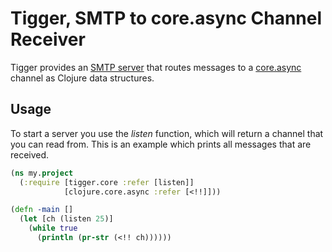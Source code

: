 
# Tigger, SMTP to core.async Channel Receiver

Tigger provides an [SMTP server](https://code.google.com/p/subethasmtp/) that
routes messages to a [core.async](https://github.com/clojure/core.async) channel
as Clojure data structures.

## Usage

To start a server you use the _listen_ function, which will return a channel
that you can read from.  This is an example which prints all messages that
are received.

```clojure
(ns my.project
  (:require [tigger.core :refer [listen]]
            [clojure.core.async :refer [<!!]]))

(defn -main []
  (let [ch (listen 25)]
    (while true
      (println (pr-str (<!! ch))))))
```
 
